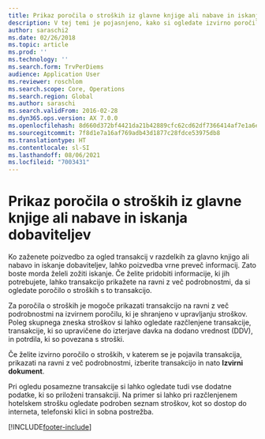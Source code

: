 ```yaml
---
title: Prikaz poročila o stroških iz glavne knjige ali nabave in iskanja dobaviteljev
description: V tej temi je pojasnjeno, kako si ogledate izvirno poročilo o stroških, v katerem se je pojavila transakcija.
author: saraschi2
ms.date: 02/26/2018
ms.topic: article
ms.prod: ''
ms.technology: ''
ms.search.form: TrvPerDiems
audience: Application User
ms.reviewer: roschlom
ms.search.scope: Core, Operations
ms.search.region: Global
ms.author: saraschi
ms.search.validFrom: 2016-02-28
ms.dyn365.ops.version: AX 7.0.0
ms.openlocfilehash: 8d660d372bf4421da21b42889cfc62cd62df7366414af7e1a6efe4747033a29b
ms.sourcegitcommit: 7f8d1e7a16af769adb43d1877c28fdce53975db8
ms.translationtype: HT
ms.contentlocale: sl-SI
ms.lasthandoff: 08/06/2021
ms.locfileid: "7003431"
---
```

# <a name="view-an-expense-report-from-general-ledger-or-procurement-and-sourcing"></a>Prikaz poročila o stroških iz glavne knjige ali nabave in iskanja dobaviteljev

Ko zaženete poizvedbo za ogled transakcij v razdelkih za glavno knjigo ali nabavo in iskanje dobaviteljev, lahko poizvedba vrne preveč informacij. Zato boste morda želeli zožiti iskanje. Če želite pridobiti informacije, ki jih potrebujete, lahko transakcijo prikažete na ravni z več podrobnostmi, da si ogledate poročilo o stroških s to transakcijo.

Za poročila o stroških je mogoče prikazati transakcijo na ravni z več podrobnostmi na izvirnem poročilu, ki je shranjeno v upravljanju stroškov. Poleg skupnega zneska stroškov si lahko ogledate razčlenjene transakcije, transakcije, ki so upravičene do izterjave davka na dodano vrednost (DDV), in potrdila, ki so povezana s stroški.

Če želite izvirno poročilo o stroških, v katerem se je pojavila transakcija, prikazati na ravni z več podrobnostmi, izberite transakcijo in nato **Izvirni dokument**.

Pri ogledu posamezne transakcije si lahko ogledate tudi vse dodatne podatke, ki so priloženi transakciji. Na primer si lahko pri razčlenjenem hotelskem strošku ogledate podroben seznam stroškov, kot so dostop do interneta, telefonski klici in sobna postrežba.


[!INCLUDE[footer-include](../includes/footer-banner.md)]